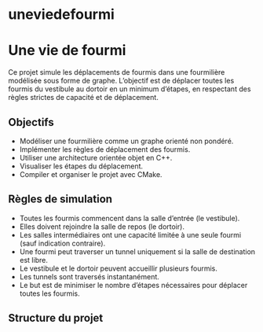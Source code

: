 # uneviedefourmi
# Une vie de fourmi

Ce projet simule les déplacements de fourmis dans une fourmilière modélisée sous forme de graphe. L’objectif est de déplacer toutes les fourmis du vestibule au dortoir en un minimum d’étapes, en respectant des règles strictes de capacité et de déplacement.

## Objectifs

- Modéliser une fourmilière comme un graphe orienté non pondéré.
- Implémenter les règles de déplacement des fourmis.
- Utiliser une architecture orientée objet en C++.
- Visualiser les étapes du déplacement.
- Compiler et organiser le projet avec CMake.

## Règles de simulation

- Toutes les fourmis commencent dans la salle d’entrée (le vestibule).
- Elles doivent rejoindre la salle de repos (le dortoir).
- Les salles intermédiaires ont une capacité limitée à une seule fourmi (sauf indication contraire).
- Une fourmi peut traverser un tunnel uniquement si la salle de destination est libre.
- Le vestibule et le dortoir peuvent accueillir plusieurs fourmis.
- Les tunnels sont traversés instantanément.
- Le but est de minimiser le nombre d’étapes nécessaires pour déplacer toutes les fourmis.

## Structure du projet

